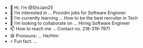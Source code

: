 - 👋 Hi, I’m @ShrJain25
- 👀 I’m interested in ... Providin jobs for Software Enginner
- 🌱 I’m currently learning ... How to be the best recruiter in Tech
- 💞️ I’m looking to collaborate on ... Hiring Software Engineer 
- 📫 How to reach me ... Contact no. 218-319-7971
- 😄 Pronouns: ... He/Him
- ⚡ Fun fact: ...

<!---
ShrJain25/ShrJain25 is a ✨ special ✨ repository because its `README.md` (this file) appears on your GitHub profile.
You can click the Preview link to take a look at your changes.
--->

